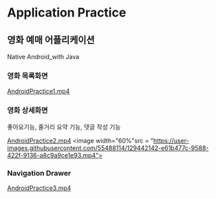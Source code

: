 # Application Practice

## 영화 예매 어플리케이션

Native Android_with Java

### 영화 목록화면

[AndroidPractice1.mp4](video/AndroidPractice1.mp4)

### 영화 상세화면

좋아요기능, 줄거리 요약 기능, 댓글 작성 기능

[AndroidPractice2.mp4](video/AndroidPractice2.mp4)
<image width="60%"src = "https://user-images.githubusercontent.com/55488114/129442142-e61b477c-9588-422f-9136-a8c9a9ce1e93.mp4">

### Navigation Drawer

[AndroidPractice3.mp4](video/AndroidPractice3.mp4)